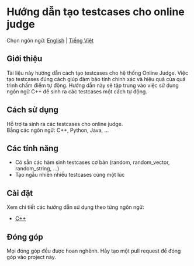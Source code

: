 # Hướng dẫn tạo testcases cho online judge

Chọn ngôn ngữ: [English](README-en.md) | [Tiếng Việt](README-vi.md)

## Giới thiệu

Tài liệu này hướng dẫn cách tạo testcases cho hệ thống Online Judge. Việc tạo testcases đúng cách giúp đảm bảo tính chính xác và hiệu quả của quá trình chấm điểm tự động. Hướng dẫn này sẽ tập trung vào việc sử dụng ngôn ngữ C++ để sinh ra các testcases một cách tự động.

## Cách sử dụng

Hỗ trợ ta sinh ra các testcases cho online judge.<br>
Bằng các ngôn ngữ: C++, Python, Java, ...

## Các tính năng

- Có sẵn các hàm sinh testcases cơ bản (random, random_vector, random_string, ...)
- Tạo ngẫu nhiên nhiều testcases cùng một lúc

## Cài đặt

Xem chi tiết các hướng dẫn sử dụng theo từng ngôn ngữ:
- [C++](c-plus-plus/README.md)

## Đóng góp

Mọi đóng góp đều được hoan nghênh. Hãy tạo một pull request để đóng góp vào project này.